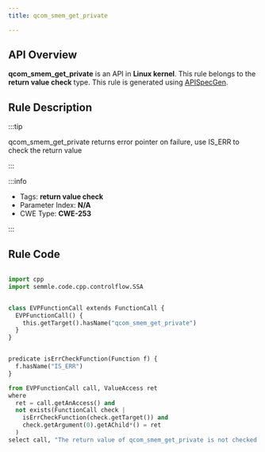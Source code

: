 ```yaml
---
title: qcom_smem_get_private

---
```



## API Overview
**qcom_smem_get_private** is an API in **Linux kernel**. This rule belongs to the **return value check** type. This rule is generated using [APISpecGen](../../tools/APISpecGen).
## Rule Description

:::tip

qcom_smem_get_private returns error pointer on failure, use IS_ERR to check the return value

:::

:::info

- Tags: **return value check**
- Parameter Index: **N/A**
- CWE Type: **CWE-253**

:::

## Rule Code
```python

import cpp
import semmle.code.cpp.controlflow.SSA


class EVPFunctionCall extends FunctionCall {
  EVPFunctionCall() {
    this.getTarget().hasName("qcom_smem_get_private")
  }
}


predicate isErrCheckFunction(Function f) {
  f.hasName("IS_ERR") 
}

from EVPFunctionCall call, ValueAccess ret
where
  ret = call.getAnAccess() and
  not exists(FunctionCall check |
    isErrCheckFunction(check.getTarget()) and
    check.getArgument(0).getAChild*() = ret
  )
select call, "The return value of qcom_smem_get_private is not checked with IS_ERR."
    
```